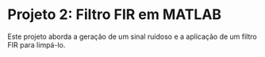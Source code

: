 # Projeto 2: Filtro FIR em MATLAB

Este projeto aborda a geração de um sinal ruidoso e a aplicação de um filtro FIR para limpá-lo.
